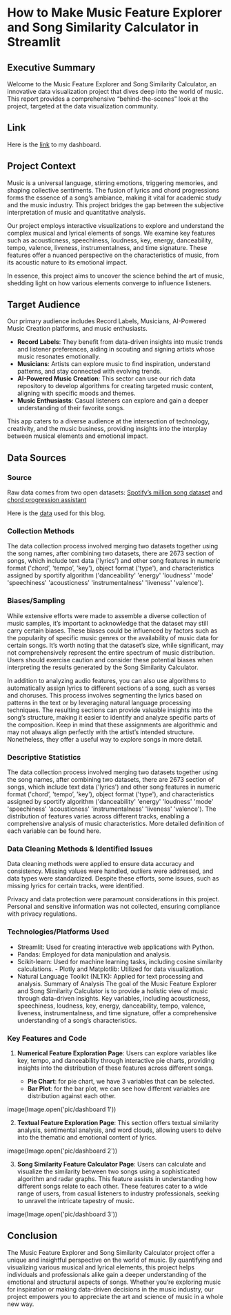 # How to Make Music Feature Explorer and Song Similarity Calculator in Streamlit

## Executive Summary
Welcome to the Music Feature Explorer and Song Similarity Calculator, an innovative data visualization project that dives deep into the world of music. This report provides a comprehensive “behind-the-scenes” look at the project, targeted at the data visualization community.

## Link
Here is the [link](https://similarity-calculator-dashboard.streamlit.app/) to my dashboard.

## Project Context
Music is a universal language, stirring emotions, triggering memories, and shaping collective sentiments. The fusion of lyrics and chord progressions forms the essence of a song’s ambiance, making it vital for academic study and the music industry. This project bridges the gap between the subjective interpretation of music and quantitative analysis.

Our project employs interactive visualizations to explore and understand the complex musical and lyrical elements of songs. We examine key features such as acousticness, speechiness, loudness, key, energy, danceability, tempo, valence, liveness, instrumentalness, and time signature. These features offer a nuanced perspective on the characteristics of music, from its acoustic nature to its emotional impact.

In essence, this project aims to uncover the science behind the art of music, shedding light on how various elements converge to influence listeners.

## Target Audience
Our primary audience includes Record Labels, Musicians, AI-Powered Music Creation platforms, and music enthusiasts.

- **Record Labels**: They benefit from data-driven insights into music trends and listener preferences, aiding in scouting and signing artists whose music resonates emotionally.
- **Musicians**: Artists can explore music to find inspiration, understand patterns, and stay connected with evolving trends.
- **AI-Powered Music Creation**: This sector can use our rich data repository to develop algorithms for creating targeted music content, aligning with specific moods and themes.
- **Music Enthusiasts**: Casual listeners can explore and gain a deeper understanding of their favorite songs.

This app caters to a diverse audience at the intersection of technology, creativity, and the music business, providing insights into the interplay between musical elements and emotional impact.

## Data Sources

### Source
Raw data comes from two open datasets: [Spotify’s million song dataset](https://www.kaggle.com/datasets/notshrirang/spotify-million-song-dataset) and [chord progression assistant](https://github.com/jhamer90811/chord_progression_assistant)

Here is the [data](https://drive.google.com/file/d/1PAOgpCD7hJ0ddUF729vTg1rHsCgpjY8n/view?usp=drive_link) used for this blog.

### Collection Methods
The data collection process involved merging two datasets together using the song names, after combining two datasets, there are 2673 section of songs, which include text data ('lyrics') and other song features in numeric format ('chord’, 'tempo’, 'key'), object format ('type'), and characteristics assigned by sportify algorithm ('danceability' 'energy' 'loudness' 'mode' 'speechiness' 'acousticness' 'instrumentalness' 'liveness' 'valence').

### Biases/Sampling
While extensive efforts were made to assemble a diverse collection of music samples, it’s important to acknowledge that the dataset may still carry certain biases. These biases could be influenced by factors such as the popularity of specific music genres or the availability of music data for certain songs. It’s worth noting that the dataset’s size, while significant, may not comprehensively represent the entire spectrum of music distribution. Users should exercise caution and consider these potential biases when interpreting the results generated by the Song Similarity Calculator.

In addition to analyzing audio features, you can also use algorithms to automatically assign lyrics to different sections of a song, such as verses and choruses. This process involves segmenting the lyrics based on patterns in the text or by leveraging natural language processing techniques. The resulting sections can provide valuable insights into the song’s structure, making it easier to identify and analyze specific parts of the composition. Keep in mind that these assignments are algorithmic and may not always align perfectly with the artist’s intended structure. Nonetheless, they offer a useful way to explore songs in more detail.

### Descriptive Statistics
The data collection process involved merging two datasets together using the song names, after combining two datasets, there are 2673 section of songs, which include text data ('lyrics') and other song features in numeric format ('chord’, 'tempo’, 'key'), object format ('type'), and characteristics assigned by sportify algorithm ('danceability' 'energy' 'loudness' 'mode' 'speechiness' 'acousticness' 'instrumentalness' 'liveness' 'valence'). The distribution of features varies across different tracks, enabling a comprehensive analysis of music characteristics. More detailed definition of each variable can be found here.
   
### Data Cleaning Methods & Identified Issues
Data cleaning methods were applied to ensure data accuracy and consistency. Missing values were handled, outliers were addressed, and data types were standardized. Despite these efforts, some issues, such as missing lyrics for certain tracks, were identified.

Privacy and data protection were paramount considerations in this project. Personal and sensitive information was not collected, ensuring compliance with privacy regulations.

### Technologies/Platforms Used
- Streamlit: Used for creating interactive web applications with Python.
- Pandas: Employed for data manipulation and analysis.
- Scikit-learn: Used for machine learning tasks, including cosine similarity calculations. - Plotly and Matplotlib: Utilized for data visualization.
- Natural Language Toolkit (NLTK): Applied for text processing and analysis.
Summary of Analysis
The goal of the Music Feature Explorer and Song Similarity Calculator is to provide a holistic view of music through data-driven insights. Key variables, including acousticness, speechiness, loudness, key, energy, danceability, tempo, valence, liveness, instrumentalness, and time signature, offer a comprehensive understanding of a song’s characteristics.

### Key Features and Code
1. **Numerical Feature Exploration Page**: Users can explore variables like key, tempo, and danceability through interactive pie charts, providing insights into the distribution of these features across different songs.

    - **Pie Chart**: for pie chart, we have 3 variables that can be selected.
    - **Bar Plot**: for the bar plot, we can see how different variables are distribution
against each other.

image(Image.open('pic/dashboard 1'))

2. **Textual Feature Exploration Page**: This section offers textual similarity analysis, sentimental analysis, and word clouds, allowing users to delve into the thematic and emotional content of lyrics.

image(Image.open('pic/dashboard 2'))

3. **Song Similarity Feature Calculator Page**: Users can calculate and visualize the similarity between two songs using a sophisticated algorithm and radar graphs. This feature assists in understanding how different songs relate to each other.
 These features cater to a wide range of users, from casual listeners to industry professionals, seeking to unravel the intricate tapestry of music.

image(Image.open('pic/dashboard 3'))

## Conclusion
The Music Feature Explorer and Song Similarity Calculator project offer a unique and insightful perspective on the world of music. By quantifying and visualizing various musical and lyrical elements, this project helps individuals and professionals alike gain a deeper understanding of the emotional and structural aspects of songs. Whether you’re exploring music for inspiration or making data-driven decisions in the music industry, our project empowers you to appreciate the art and science of music in a whole new way.
